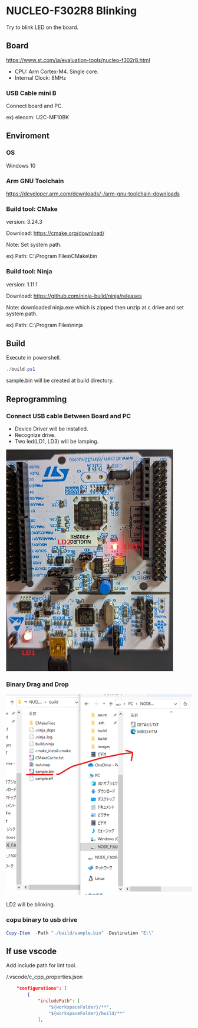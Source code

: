 # NUCLEO-F302R8 Blinking

Try to blink LED on the board.

## Board

<https://www.st.com/ja/evaluation-tools/nucleo-f302r8.html>

* CPU: Arm Cortex-M4. Single core.
* Internal Clock: 8MHz

### USB Cable mini B

Connect board and PC.

ex) elecom: U2C-MF10BK

## Enviroment

### OS

Windows 10

### Arm GNU Toolchain

<https://developer.arm.com/downloads/-/arm-gnu-toolchain-downloads>

### Build tool: CMake

version: 3.24.3

Download: <https://cmake.org/download/>

Note: Set system path.

ex) Path: C:\Program Files\CMake\bin

### Build tool: Ninja

version: 1.11.1

Download: <https://github.com/ninja-build/ninja/releases>

Note: downloaded ninja.exe which is zipped then unzip at c drive and set system path.

ex) Path: C:\Program Files\ninja

## Build

Execute in powershell.

```powershell
./build.ps1
```

sample.bin will be created at build directory.

## Reprogramming

### Connect USB cable Between Board and PC

* Device Driver will be installed.
* Recognize drive.
* Two led(LD1, LD3) will be lamping.

![Board](/images/image-2023-09-09-Board.jpg)

### Binary Drag and Drop

![Drag and Drop](/images/image-2023-09-09-DraAndDrop.png)

LD2 will be blinking.

### copu binary to usb drive

``` powershell
Copy-Item  -Path "./build/sample.bin" -Destination "E:\"
```

## If use vscode

Add include path for lint tool.

/.vscode/c_cpp_properties.json

```json
    "configurations": [
        {
            "includePath": [
                "${workspaceFolder}/**",
                "${workspaceFolder}/build/**"
            ],            
```
